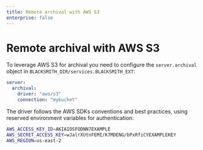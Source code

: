 ```yaml
---
title: Remote archival with AWS S3
enterprise: false
---
```


# Remote archival with AWS S3

To leverage AWS S3 for archival you need to configure the `server.archival`
object in `BLACKSMITH_DIR/services.BLACKSMITH_EXT`:
```yml
server:
  archival:
    driver: "aws/s3"
    connection: "mybucket"
```

The driver follows the AWS SDKs conventions and best practices, using reserved
environment variables for authentication:
```bash
AWS_ACCESS_KEY_ID=AKIAIOSFODNN7EXAMPLE
AWS_SECRET_ACCESS_KEY=wJalrXUtnFEMI/K7MDENG/bPxRfiCYEXAMPLEKEY
AWS_REGION=us-east-2
```
